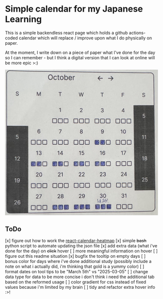 # Simple calendar for my Japanese Learning

This is a simple backendless react page which holds a github actions-coded calendar which will replace / improve upon what I do physically on paper.

At the moment, I write down on a piece of paper what I've done for the day so I can remember - but I think a digital version that I can look at online will be more epic >:&#41;

![Example Image](./src/assets/example_image.jpg)

## ToDo

[x] figure out how to work the [react-calendar-heatmap](https://github.com/kevinsqi/react-calendar-heatmap)
[x] simple ~~bash~~ python script to automate updating the json file
[x] add extra data (what i've done for the day) on ~~click~~ hover
[ ] more meaningful information on hover
[ ] figure out this readme situation
[x] bugfix the tooltip on empty days
[ ] bonus color for days where i've done additional study (possibly include a note on what i actually did, i'm thinking that gold is a yummy color)
[ ] format dates on tool tips to be "March 5th" vs "2025-03-05"
[ ] change data type for data to be more concise i don't think i need the additional tab based on the reformed usage
[ ] color gradient for css instead of fixed values because i'm limited by my brain
[ ] tidy and refactor extra hover info :>!
